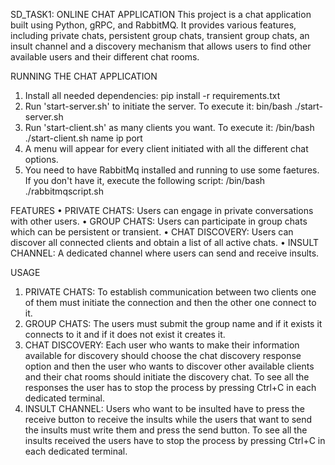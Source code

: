 SD_TASK1: ONLINE CHAT APPLICATION
This project is a chat application built using Python, gRPC, and RabbitMQ. It provides various features, including private chats, persistent group chats, transient group chats, an insult channel and a discovery mechanism that allows users to find other available users and their different chat rooms.

RUNNING THE CHAT APPLICATION
1. Install all needed dependencies: pip install -r requirements.txt
2. Run 'start-server.sh' to initiate the server. To execute it: bin/bash ./start-server.sh
3. Run 'start-client.sh' as many clients you want. To execute it: /bin/bash ./start-client.sh name ip port
4. A menu will appear for every client initiated with all the different chat options.
5. You need to have RabbitMq installed and running to use some faetures. If you don't have it, execute the following script: /bin/bash ./rabbitmqscript.sh

FEATURES
•	PRIVATE CHATS: Users can engage in private conversations with other users.
•	GROUP CHATS: Users can participate in group chats which can be persistent or transient.
•	CHAT DISCOVERY: Users can discover all connected clients and obtain a list of all active chats.
•	INSULT CHANNEL: A dedicated channel where users can send and receive insults.

USAGE
1.	PRIVATE CHATS: To establish communication between two clients one of them must initiate the connection and then the other one connect to it.
2.	GROUP CHATS: The users must submit the group name and if it exists it connects to it and if it does not exist it creates it.
3.	CHAT DISCOVERY: Each user who wants to make their information available for discovery should choose the chat discovery response option and then the user who wants to discover other available clients and their chat rooms should initiate the discovery chat. To see all the responses the user has to stop the process by pressing Ctrl+C in each dedicated terminal.
4.	INSULT CHANNEL: Users who want to be insulted have to press the receive button to receive the insults while the users that want to send the insults must write them and press the send button. To see all the insults received the users have to stop the process by pressing Ctrl+C in each dedicated terminal.
